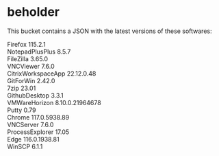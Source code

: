 # beholder
This bucket contains a JSON with the latest versions of these softwares:

Firefox            115.2.1          
NotepadPlusPlus    8.5.7            
FileZilla          3.65.0           
VNCViewer          7.6.0            
CitrixWorkspaceApp 22.12.0.48       
GitForWin          2.42.0           
7zip               23.01            
GithubDesktop      3.3.1            
VMWareHorizon      8.10.0.21964678  
Putty              0.79             
Chrome             117.0.5938.89    
VNCServer          7.6.0            
ProcessExplorer    17.05            
Edge               116.0.1938.81    
WinSCP             6.1.1            



